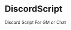 # DiscordScript
 Discord Script For GM or Chat

<!-- 原作者 -->
<!-- //有问题加推特咨询：https://twitter.com/flypotato132 或进社群 https://discord.gg/kqeX7Zbmq4
//https://mirror.xyz/nbblockchain.eth/2fal8sbD05XOJfIRa7Q5Ca4LBGarTR6YkBQNA3NdxBs -->
